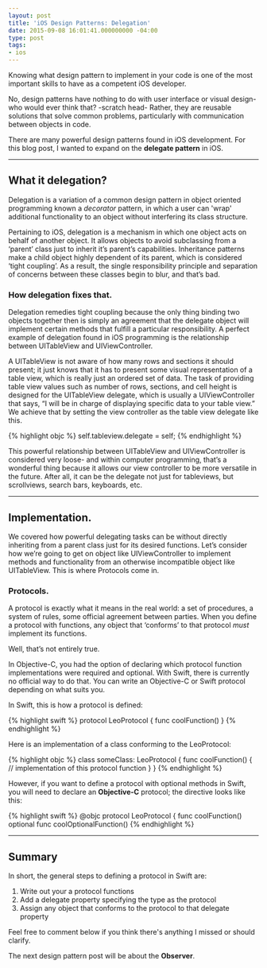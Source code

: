 ```yaml
---
layout: post
title: 'iOS Design Patterns: Delegation'
date: 2015-09-08 16:01:41.000000000 -04:00
type: post
tags:
- ios
---
```


Knowing what design pattern to implement in your code is one of the most important skills to have as a competent iOS developer.
<!--more-->

<p> No, design patterns have nothing to do with user interface or visual design-who would ever think that? -scratch head- Rather, they are reusable solutions that solve common problems, particularly with communication between objects in code. </p>
<p> There are many powerful design patterns found in iOS development. For this blog post, I wanted to expand on the <strong>delegate pattern</strong> in iOS.<!--more--></p>
<hr />

## What it delegation?

Delegation is a variation of a common design pattern in object oriented programming known a <em>decorator</em> pattern, in which a user can 'wrap' additional functionality to an object without interfering its class structure.

Pertaining to iOS, delegation is a mechanism in which one object acts on behalf of another object. It allows objects to avoid subclassing from a ‘parent’ class just to inherit it’s parent’s capabilities. Inheritance patterns make a child object highly dependent of its parent, which is considered ‘tight coupling’. As a result, the single responsibility principle and separation of concerns between these classes begin to blur, and that’s bad.

### How delegation fixes that.

Delegation remedies tight coupling because the only thing binding two objects together then is simply an agreement that the delegate object will implement certain methods that fulfill a particular responsibility. A perfect example of delegation found in iOS programming is the relationship between UITableView and UIViewController.

A UITableView is not aware of how many rows and sections it should present; it just knows that it has to present some visual representation of a table view, which is really just an ordered set of data. The task of providing table view values such as number of rows, sections, and cell height is designed for the UITableView delegate, which is usually a UIViewController that says, “I will be in charge of displaying specific data to your table view.” We achieve that by setting the view controller as the table view delegate like this.

{% highlight objc %}
self.tableview.delegate = self;
{% endhighlight %}

<p>This powerful relationship between UITableView and UIViewController is considered very loose- and within computer programming, that’s a wonderful thing because it allows our view controller to be more versatile in the future. After all, it can be the delegate not just for tableviews, but scrollviews, search bars, keyboards, etc.</p>
<hr />
<h2><strong>Implementation.</strong></h2>
<p>We covered how powerful delegating tasks can be without directly inheriting from a parent class just for its desired functions. Let’s consider how we’re going to get on object like UIViewController to implement methods and functionality from an otherwise incompatible object like UITableView. This is where Protocols come in.</p>
<h3><strong>Protocols.</strong></h3>
<p>A protocol is exactly what it means in the real world: a set of procedures, a system of rules, some official agreement between parties. When you define a protocol with functions, any object that ‘conforms’ to that protocol <em>must</em> implement its functions.</p>
<p>Well, that’s not entirely true.</p>
<p>In Objective-C, you had the option of declaring which protocol function implementations were required and optional. With Swift, there is currently no official way to do that. You can write an Objective-C or Swift protocol depending on what suits you.</p>
<p>In Swift, this is how a protocol is defined:</p>
{% highlight swift %}
protocol LeoProtocol {
  func coolFunction()
}
{% endhighlight %}


<p>Here is an implementation of a class conforming to the LeoProtocol:</p>

{% highlight objc %}
class someClass: LeoProtocol {
  func coolFunction() {
  // implementation of this protocol function
  }
}
{% endhighlight %}

<p>However, if you want to define a protocol with optional methods in Swift, you will need to declare an <strong>Objective-C</strong> protocol; the directive looks like this:</p>

{% highlight swift %}
@objc protocol LeoProtocol {
  func coolFunction()
  optional func coolOptionalFunction()
{% endhighlight %}

<hr/>
<h2><b>Summary</b></h2>
<p>In short, the general steps to defining a protocol in Swift are:</p>
<ol>
<li>Write out your a protocol functions</li>
<li>Add a delegate property specifying the type as the protocol</li>
<li>Assign any object that conforms to the protocol to that delegate property</li>
</ol>
<p>Feel free to comment below if you think there's anything I missed or should clarify.</p>
<p>The next design pattern post will be about the <strong>Observer</strong>.</p>
<p style="text-align:justify;">

